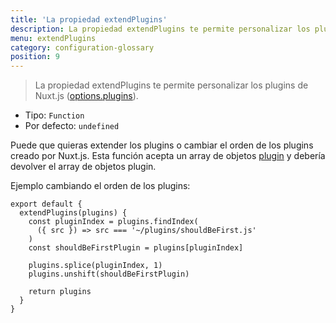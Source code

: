 ```yaml
---
title: 'La propiedad extendPlugins'
description: La propiedad extendPlugins te permite personalizar los plugins de Nuxt.js.
menu: extendPlugins
category: configuration-glossary
position: 9
---
```


> La propiedad extendPlugins te permite personalizar los plugins de Nuxt.js ([options.plugins](/docs/2.x/configuration-glossary/configuration-plugins)).

- Tipo: `Function`
- Por defecto: `undefined`

Puede que quieras extender los plugins o cambiar el orden de los plugins creado por Nuxt.js. Esta función acepta un array de objetos [plugin](/docs/2.x/configuration-glossary/configuration-plugins) y debería devolver el array de objetos plugin.

Ejemplo cambiando el orden de los plugins:

```js{}[nuxt.config.js]
export default {
  extendPlugins(plugins) {
    const pluginIndex = plugins.findIndex(
      ({ src }) => src === '~/plugins/shouldBeFirst.js'
    )
    const shouldBeFirstPlugin = plugins[pluginIndex]

    plugins.splice(pluginIndex, 1)
    plugins.unshift(shouldBeFirstPlugin)

    return plugins
  }
}
```
